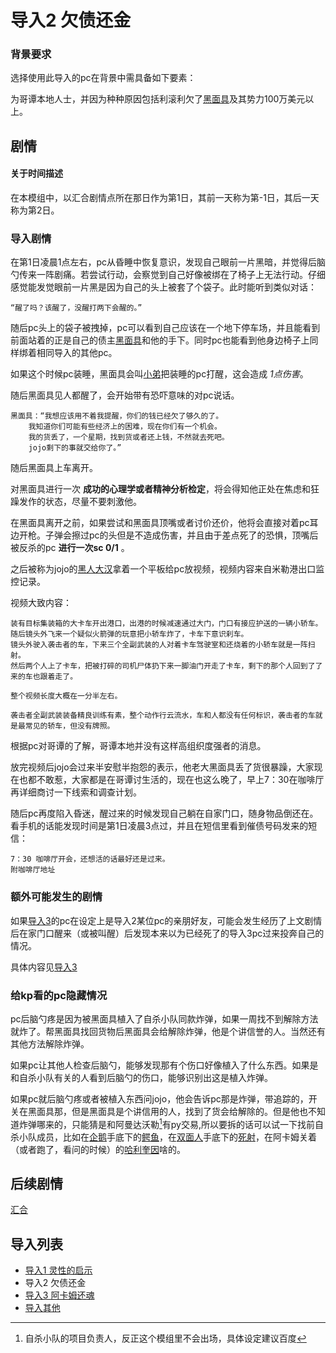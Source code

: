 # 导入2 欠债还金

### 背景要求

选择使用此导入的pc在背景中需具备如下要素：

为哥谭本地人士，并因为种种原因包括利滚利欠了[黑面具](人物/黑面具.md)及其势力100万美元以上。

## 剧情

#### 关于时间描述
在本模组中，以汇合剧情点所在那日作为第1日，其前一天称为第-1日，其后一天称为第2日。

### 导入剧情

在第1日凌晨1点左右，pc从昏睡中恢复意识，发现自己眼前一片黑暗，并觉得后脑勺传来一阵剧痛。若尝试行动，会察觉到自己好像被绑在了椅子上无法行动。仔细感觉能发觉眼前一片黑是因为自己的头上被套了个袋子。此时能听到类似对话：

    “醒了吗？该醒了，没醒打两下会醒的。”

随后pc头上的袋子被拽掉，pc可以看到自己应该在一个地下停车场，并且能看到前面站着的正是自己的债主[黑面具](人物/黑面具.md)和他的手下。同时pc也能看到他身边椅子上同样绑着相同导入的其他pc。

如果这个时候pc装睡，黑面具会叫[小弟](人物/帮派份子.md)把装睡的pc打醒，这会造成 *1点伤害*。

随后黑面具见人都醒了，会开始带有恐吓意味的对pc说话。

    黑面具：“我想应该用不着我提醒，你们的钱已经欠了够久的了。
        我知道你们可能有些经济上的困难，现在你们有一个机会。
        我的货丢了，一个星期，找到货或者还上钱，不然就去死吧。
        jojo剩下的事就交给你了。”

随后黑面具上车离开。

对黑面具进行一次 **成功的心理学或者精神分析检定**，将会得知他正处在焦虑和狂躁发作的状态，尽量不要刺激他。

在黑面具离开之前，如果尝试和黑面具顶嘴或者讨价还价，他将会直接对着pc耳边开枪。子弹会擦过pc的头但是不造成伤害，并且由于差点死了的恐惧，顶嘴后被反杀的pc **进行一次sc 0/1** 。

之后被称为jojo的[黑人大汉](人物/jojo.md)拿着一个平板给pc放视频，视频内容来自米勒港出口监控记录。

视频大致内容：

    装有目标集装箱的大卡车开出港口，出港的时候减速通过大门，门口有接应护送的一辆小轿车。
    随后镜头外飞来一个疑似火箭弹的玩意把小轿车炸了，卡车下意识刹车。
    镜头外驶入袭击者的车，下来三个全副武装的人对着卡车驾驶室和还烧着的小轿车就是一阵扫射。
    然后两个人上了卡车，把被打碎的司机尸体扔下来一脚油门开走了卡车，剩下的那个人回到了了来的车也跟着走了。

    整个视频长度大概在一分半左右。
    
    袭击者全副武装装备精良训练有素，整个动作行云流水，车和人都没有任何标识，袭击者的车就是最常见的轿车，但没有牌照。

根据pc对哥谭的了解，哥谭本地并没有这样高组织度强者的消息。

放完视频后jojo会过来半安慰半抱怨的表示，他老大黑面具丢了货很暴躁，大家现在也都不敢惹，大家都是在哥谭讨生活的，现在也这么晚了，早上7：30在咖啡厅再详细商讨一下线索和调查计划。

随后pc再度陷入昏迷，醒过来的时候发现自己躺在自家门口，随身物品倒还在。看手机的话能发现时间是第1日凌晨3点过，并且在短信里看到催债号码发来的短信：

    7：30 咖啡厅开会，还想活的话最好还是过来。
    附咖啡厅地址

### 额外可能发生的剧情

如果[导入3](/导入3阿卡姆还魂.md)的pc在设定上是导入2某位pc的亲朋好友，可能会发生经历了上文剧情后在家门口醒来（或被叫醒）后发现本来以为已经死了的导入3pc过来投奔自己的情况。

具体内容见[导入3](/导入3阿卡姆还魂.md)

### 给kp看的pc隐藏情况

pc后脑勺疼是因为被黑面具植入了自杀小队同款炸弹，如果一周找不到解除方法就炸了。帮黑面具找回货物后黑面具会给解除炸弹，他是个讲信誉的人。当然还有其他方法解除炸弹。

如果pc让其他人检查后脑勺，能够发现那有个伤口好像植入了什么东西。如果是和自杀小队有关的人看到后脑勺的伤口，能够识别出这是植入炸弹。

如果pc就后脑勺疼或者被植入东西问jojo，他会告诉pc那是炸弹，带追踪的，开关在黑面具那，但是黑面具是个讲信用的人，找到了货会给解除的。但是他也不知道炸弹哪来的，只能猜是和阿曼达沃勒[^1]有py交易,所以要拆的话可以试一下找前自杀小队成员，比如在[企鹅](人物/企鹅.md)手底下的[鳄鱼](人物/鳄鱼.md)，在[双面人](人物/双面人.md)手底下的[死射](人物/死射.md)，在阿卡姆关着（或者跑了，看问的时候）的[哈利奎因](人物/哈莉奎因.md)啥的。

[^1]:自杀小队的项目负责人，反正这个模组里不会出场，具体设定建议百度

## 后续剧情
[汇合](/第一次汇合.md)

## 导入列表

* [导入1 灵性的启示](/导入1灵性的启示.md)
* 导入2 欠债还金
* [导入3 阿卡姆还魂](/导入3阿卡姆还魂.md)
* [导入其他](/导入其他.md)